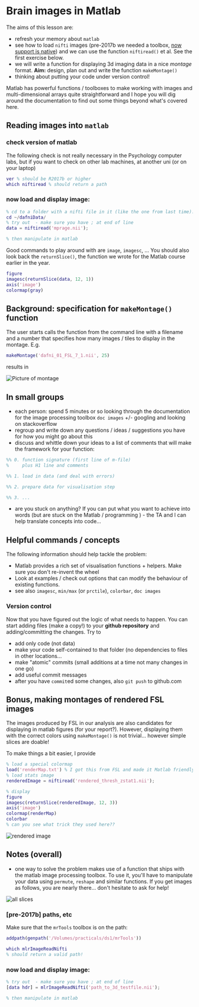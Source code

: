 # Brain images in Matlab

The aims of this lesson are:

  - refresh your memory about ``matlab``
  - see how to load ``nifti`` images (pre-2017b we needed a toolbox, [now support is native](https://uk.mathworks.com/help/images/ref/niftiread.html)) and we can use the function ``niftiread()`` et al. See the first exercise below.
  - we will write a function for displaying 3d imaging data in a nice *montage* format. **Aim:** design, plan out and write the function ``makeMontage()``
  - thinking about putting your code under version control!

Matlab has powerful functions / toolboxes to make working with images and multi-dimensional arrays quite straightforward and I hope you will dig around the documentation to find out some things beyond what's covered here.

## Reading images into ``matlab``

### check version of matlab

The following check is not really necessary in the Psychology computer labs, but if you want to check on other lab machines, at another uni (or on your laptop)

```matlab
ver % should be R2017b or higher
which niftiread % should return a path
```

### now load and display image:

```matlab
% cd to a folder with a nifti file in it (like the one from last time):
cd ~/dafniData/
% try out  - make sure you have ; at end of line
data = niftiread('mprage.nii');

% then manipulate in matlab
```

Good commands to play around with are ``image``, ``imagesc``, ... You should also look back the ``returnSlice()``, the function we wrote for the Matlab course earlier in the year.

```Matlab
figure
imagesc(returnSlice(data, 12, 1))
axis('image')
colormap(gray)
```

## Background: specification for ``makeMontage()`` function

The user starts calls the function from the command line with a filename and a number that specifies how many images / tiles to display in the montage. E.g.

```matlab
makeMontage('dafni_01_FSL_7_1.nii', 25)
```

results in

![Picture of montage](./figure_montage.png)

## In small groups

- each person: spend 5 minutes or so looking through the documentation for the image processing toolbox ``doc images`` +/- googling and looking on stackoverflow
- regroup and write down any questions / ideas / suggestions you have for how you might go about this
- discuss and whittle down your ideas to a list of comments that will make the framework for your function:

```matlab
%% 0. function signature (first line of m-file)
%     plus H1 line and comments

%% 1. load in data (and deal with errors)

%% 2. prepare data for visualisation step

%% 3. ...
```

- are you stuck on anything? If you can put what you want to achieve into words (but are stuck on the Matlab / programming ) - the TA and I can help translate concepts into code...

## Helpful commands / concepts

The following information should help tackle the problem:

- Matlab provides a rich set of visualisation functions + helpers. Make sure you don't re-invent the wheel
- Look at examples / check out options that can modify the behaviour of existing functions.
- see also ``imagesc``, ``min/max`` (or ``prctile``), ``colorbar``, ``doc images``

### Version control

Now that you have figured out the logic of what needs to happen. You can start adding files (make a copy!) to your **github repository** and adding/committing the changes. Try to

- add only code (not data)
- make your code self-contained to that folder (no dependencies to files in other locations...
- make "atomic" commits (small additions at a time not many changes in one go)
- add useful commit messages
- after you have ``commit``ed some changes, also ``git push`` to github.com

## Bonus, making montages of rendered FSL images  

The images produced by FSL in our analysis are also candidates for displaying in matlab figures (for your report?). However, displaying them with the correct colors using ``makeMontage()`` is not trivial... however simple slices are doable!

To make things a bit easier, I provide

```Matlab
% load a special colormap
load('renderMap.txt') % I got this from FSL and made it Matlab friendly
% load stats image
renderedImage = niftiread('rendered_thresh_zstat1.nii');

% display
figure
imagesc(returnSlice(renderedImage, 12, 3))
axis('image')
colormap(renderMap)
colorbar
% can you see what trick they used here??
```
![rendered image ](./figure_renderedImage.png)


## Notes (overall)

- one way to solve the problem makes use of a function that ships with the matlab image processing toolbox. To use it, you'll have to manipulate your data using ``permute``, ``reshape`` and similar functions. If you get images as follows, you are nearly there... don't hesitate to ask for help!

![all slices](./figure_montageAll.png)

### [pre-2017b] paths, etc

Make sure that the ``mrTools`` toolbox is on the path:

```Matlab
addpath(genpath('/Volumes/practicals/ds1/mrTools'))

which mlrImageReadNifti
% should return a valid path!
```

### now load and display image:

```matlab
% try out  - make sure you have ; at end of line
[data hdr] = mlrImageReadNifti('path_to_3d_testfile.nii');

% then manipulate in matlab
```
